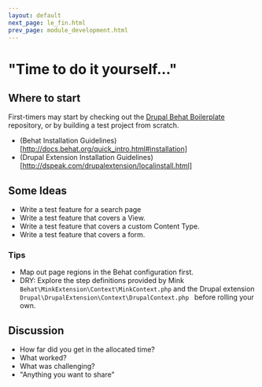 ```yaml
---
layout: default
next_page: le_fin.html
prev_page: module_development.html
---
```


# "Time to do it yourself..."

## Where to start

First-timers may start by checking out the [Drupal Behat Boilerplate](https://github.com/ucsf-drupal/drupal-behat-boilerplate.git) repository, or by building a test project from scratch.

* (Behat Installation Guidelines)[http://docs.behat.org/quick_intro.html#installation]
* (Drupal Extension Installation Guidelines)[http://dspeak.com/drupalextension/localinstall.html]

## Some Ideas

* Write a test feature for a search page
* Write a test feature that covers a View.
* Write a test feature that covers a custom Content Type.
* Write a test feature that covers a form.

### Tips

* Map out page regions in the Behat configuration first.
* DRY: Explore the step definitions provided by Mink `Behat\MinkExtension\Context\MinkContext.php` and the Drupal extension `Drupal\DrupalExtension\Context\DrupalContext.php ` before rolling your own.

## Discussion

* How far did you get in the allocated time?
* What worked?
* What was challenging?
* "Anything you want to share"

